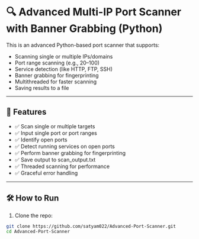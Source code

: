 # 🔍 Advanced Multi-IP Port Scanner with Banner Grabbing (Python)

This is an advanced Python-based port scanner that supports:
- Scanning single or multiple IPs/domains
- Port range scanning (e.g., 20–100)
- Service detection (like HTTP, FTP, SSH)
- Banner grabbing for fingerprinting
- Multithreaded for faster scanning
- Saving results to a file

---

## 🚀 Features

- ✅ Scan single or multiple targets
- ✅ Input single port or port ranges
- ✅ Identify open ports
- ✅ Detect running services on open ports
- ✅ Perform banner grabbing for fingerprinting
- ✅ Save output to scan_output.txt
- ✅ Threaded scanning for performance
- ✅ Graceful error handling

---

## 🛠 How to Run

1. Clone the repo:
```bash
git clone https://github.com/satyam022/Advanced-Port-Scanner.git
cd Advanced-Port-Scanner
